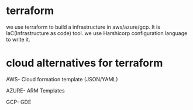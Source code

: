 # terraform
we use terraform to build a infrastructure in aws/azure/gcp. It is IaC(Infrastructure as code) tool. we use Harshicorp configuration language to write it.
# cloud alternatives for terraform
AWS- Cloud formation template (JSON/YAML)

AZURE- ARM Templates

GCP- GDE
